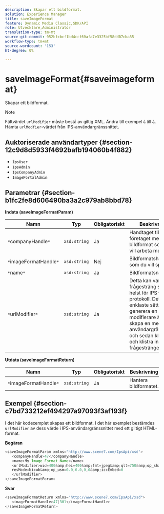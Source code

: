 ```yaml
---
description: Skapar ett bildformat.
solution: Experience Manager
title: saveImageFormat
feature: Dynamic Media Classic,SDK/API
role: Utvecklare,Administratör
translation-type: tm+mt
source-git-commit: 052bfcbcf1bd4ccf60afa7e3325bf58dd07cba85
workflow-type: tm+mt
source-wordcount: '153'
ht-degree: 0%

---
```



# saveImageFormat{#saveimageformat}

Skapar ett bildformat.

>[!NOTE]
>
>Fältvärdet `urlModifier` måste bestå av giltig XML. Ändra till exempel `&` till `&`. Hämta `urlModfier`-värdet från IPS-användargränssnittet.

## Auktoriserade användartyper {#section-12c9d8d5933f4692bafb194060b4f882}

* `IpsUser`
* `IpsAdmin`
* `IpsCompanyAdmin`
* `ImagePortalAdmin`

## Parametrar {#section-b1fc2fe8d606490ba3a2c979ab8bbd78}

**Indata (saveImageFormatParam)**

| Namn | Typ | Obligatoriskt | Beskrivning |
|---|---|---|---|
| `*`companyHandle`*` | `xsd:string` | Ja | Handtaget till företaget med det bildformat som du vill arbeta med. |
| `*`imageFormatHandle`*` | `xsd:string` | Nej | Bildformatshandtag som du vill spara. |
| `*`name`*` | `xsd:string` | Ja | Bildformatsnamn. |
| `*`urlModifier`*` | `xsd:string` | Ja | Detta kan vara vilken frågesträng som helst för IPS-protokoll. Det enklaste sättet att generera en URL-modifierare är att skapa en med IPS-användargränssnittet och sedan klippa ut och klistra in frågesträngen. |

**Utdata (saveImageFormatReturn)**

| Namn | Typ | Obligatoriskt | Beskrivning |
|---|---|---|---|
| `*`imageFormatHandle`*` | `xsd:string` | Ja | Hantera bildformatet. |

## Exempel {#section-c7bd733212ef494297a97093f3af193f}

I det här kodexemplet skapas ett bildformat. I det här exemplet bestämdes `urlModifier` av dess värde i IPS-användargränssnittet med ett giltigt HTML-format.

**Begäran**

```java
<saveImageFormatParam xmlns="http://www.scene7.com/IpsApi/xsd"> 
   <companyHandle>47</companyHandle> 
   <name>My Image Format Name</name> 
   <urlModifier>wid=400&amp;hei=400&amp;fmt=jpeg&amp;qlt=750&amp;op_sharpen=0&amp; 
   resMode=bicub&amp;op_usm=0.0,0.0,0,0&amp;iccEmbed=0 
   </urlModifier> 
</saveImageFormatParam>
```

**Svar**

```java
<saveImageFormatReturn xmlns="http://www.scene7.com/IpsApi/xsd"> 
   <imageFormatHandle>47|301</imageFormatHandle> 
</saveImageFormatReturn>
```

